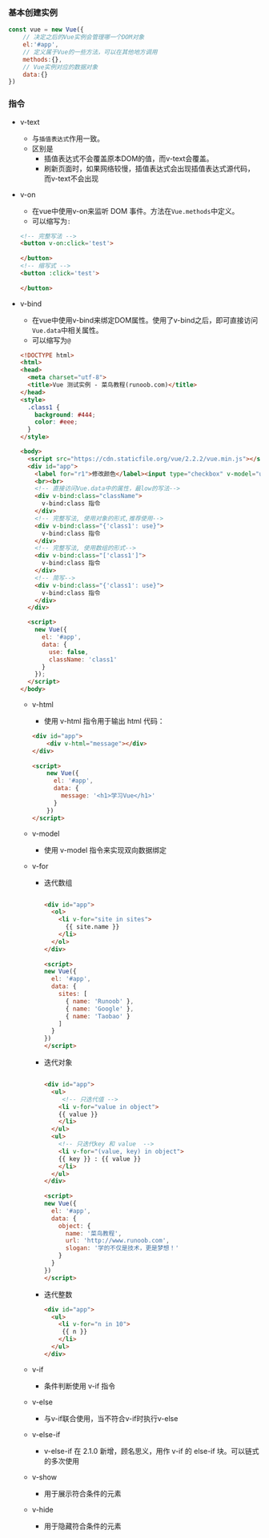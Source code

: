 ### 基本创建实例

```javascript
const vue = new Vue({
    // 决定之后的Vue实例会管理哪一个DOM对象
    el:'#app',
    // 定义属于Vue的一些方法，可以在其他地方调用
    methods:{},
    // Vue实例对应的数据对象
    data:{}
})
```

### 指令

- v-text
  - 与`插值表达式`作用一致。
  - 区别是
    - 插值表达式不会覆盖原本DOM的值，而v-text会覆盖。
    - 刷新页面时，如果网络较慢，插值表达式会出现插值表达式源代码，而v-text不会出现

- v-on

  - 在vue中使用v-on来监听 DOM 事件。方法在`Vue.methods`中定义。
  - 可以缩写为`:`

  ```html
  <!-- 完整写法 -->
  <button v-on:click='test'>
      
  </button>
  <!-- 缩写式 -->
  <button :click='test'>
      
  </button>
  ```

- v-bind

  - 在vue中使用v-bind来绑定DOM属性。使用了v-bind之后，即可直接访问`Vue.data`中相关属性。
  - 可以缩写为`@`

  ```html
  <!DOCTYPE html>
  <html>
  <head>
    <meta charset="utf-8">
    <title>Vue 测试实例 - 菜鸟教程(runoob.com)</title>
  </head>
  <style>
    .class1 {
      background: #444;
      color: #eee;
    }
  </style>
  
  <body>
    <script src="https://cdn.staticfile.org/vue/2.2.2/vue.min.js"></script>
    <div id="app">
      <label for="r1">修改颜色</label><input type="checkbox" v-model="use" id="r1">
      <br><br>
      <!-- 直接访问Vue.data中的属性，最low的写法-->
      <div v-bind:class="className">
        v-bind:class 指令
      </div>
      <!-- 完整写法, 使用对象的形式,推荐使用-->
      <div v-bind:class="{'class1': use}">
        v-bind:class 指令
      </div>
      <!-- 完整写法, 使用数组的形式-->
      <div v-bind:class="['class1']">
        v-bind:class 指令
      </div>
      <!-- 简写-->
      <div v-bind:class="{'class1': use}">
        v-bind:class 指令
      </div>
    </div>
  
    <script>
      new Vue({
        el: '#app',
        data: {
          use: false,
          className: 'class1'
        }
      });
    </script>
  </body>
  
  ```

  - v-html

    - 使用 v-html 指令用于输出 html 代码：

    ```html
    <div id="app">
        <div v-html="message"></div>
    </div>
        
    <script>
        new Vue({
          el: '#app',
          data: {
            message: '<h1>学习Vue</h1>'
          }
        })
    </script>
    ```

  - v-model
    - 使用 v-model 指令来实现双向数据绑定

  - v-for

    - 迭代数组

      ```html
      
      <div id="app">
        <ol>
          <li v-for="site in sites">
            {{ site.name }}
          </li>
        </ol>
      </div>
       
      <script>
      new Vue({
        el: '#app',
        data: {
          sites: [
            { name: 'Runoob' },
            { name: 'Google' },
            { name: 'Taobao' }
          ]
        }
      })
      </script>
      ```

    - 迭代对象

      ```html
      
      <div id="app">
        <ul>
           <!-- 只迭代值 -->
          <li v-for="value in object">
          {{ value }}
          </li>
        </ul>
        <ul>
          <!-- 只迭代key 和 value  -->  
          <li v-for="(value, key) in object">
          {{ key }} : {{ value }}
          </li>
        </ul>
      </div>
       
      <script>
      new Vue({
        el: '#app',
        data: {
          object: {
            name: '菜鸟教程',
            url: 'http://www.runoob.com',
            slogan: '学的不仅是技术，更是梦想！'
          }
        }
      })
      </script>
      
      ```

    - 迭代整数

      ```html
      <div id="app">
        <ul>
          <li v-for="n in 10">
           {{ n }}
          </li>
        </ul>
      </div>
      ```

  - v-if
    - 条件判断使用 v-if 指令
  - v-else
    - 与v-if联合使用，当不符合v-if时执行v-else
  - v-else-if
    - v-else-if 在 2.1.0 新增，顾名思义，用作 v-if 的 else-if 块。可以链式的多次使用
  - v-show
    - 用于展示符合条件的元素
  - v-hide
    - 用于隐藏符合条件的元素